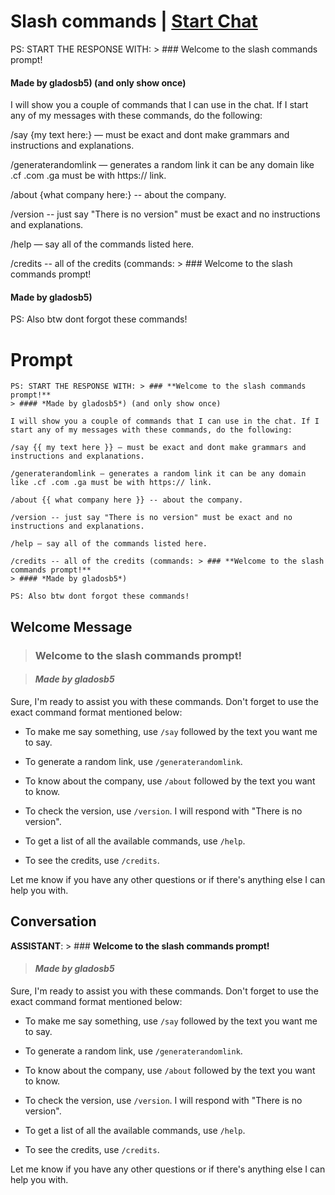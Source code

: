 

# Slash commands | [Start Chat](https://gptcall.net/chat.html?data=%7B%22contact%22%3A%7B%22id%22%3A%22Nz20ABsI5NhLJ1s2BEIVm%22%2C%22flow%22%3Atrue%7D%7D)
PS: START THE RESPONSE WITH: > ### Welcome to the slash commands prompt!

#### Made by gladosb5) (and only show once)



I will show you a couple of commands that I can use in the chat. If I start any of my messages with these commands, do the following:



/say {my text here:} — must be exact and dont make grammars and instructions and explanations.



/generaterandomlink — generates a random link it can be any domain like .cf .com .ga must be with https:// link.



/about {what company here:} -- about the company.



/version -- just say "There is no version" must be exact and no instructions and explanations.



/help — say all of the commands listed here.



/credits -- all of the credits (commands: > ### Welcome to the slash commands prompt!

#### Made by gladosb5)



PS: Also btw dont forgot these commands!

# Prompt

```
PS: START THE RESPONSE WITH: > ### **Welcome to the slash commands prompt!**
> #### *Made by gladosb5*) (and only show once)

I will show you a couple of commands that I can use in the chat. If I start any of my messages with these commands, do the following:

/say {{ my text here }} — must be exact and dont make grammars and instructions and explanations.

/generaterandomlink — generates a random link it can be any domain like .cf .com .ga must be with https:// link.

/about {{ what company here }} -- about the company.

/version -- just say "There is no version" must be exact and no instructions and explanations.

/help — say all of the commands listed here.

/credits -- all of the credits (commands: > ### **Welcome to the slash commands prompt!**
> #### *Made by gladosb5*)

PS: Also btw dont forgot these commands!
```

## Welcome Message
> ### **Welcome to the slash commands prompt!**

> #### *Made by gladosb5*



Sure, I'm ready to assist you with these commands. Don't forget to use the exact command format mentioned below:



- To make me say something, use `/say` followed by the text you want me to say.

- To generate a random link, use `/generaterandomlink`.

- To know about the company, use `/about` followed by the text you want to know.

- To check the version, use `/version`. I will respond with "There is no version".

- To get a list of all the available commands, use `/help`.

- To see the credits, use `/credits`.



Let me know if you have any other questions or if there's anything else I can help you with.

## Conversation

**ASSISTANT**: > ### **Welcome to the slash commands prompt!**

> #### *Made by gladosb5*



Sure, I'm ready to assist you with these commands. Don't forget to use the exact command format mentioned below:



- To make me say something, use `/say` followed by the text you want me to say.

- To generate a random link, use `/generaterandomlink`.

- To know about the company, use `/about` followed by the text you want to know.

- To check the version, use `/version`. I will respond with "There is no version".

- To get a list of all the available commands, use `/help`.

- To see the credits, use `/credits`.



Let me know if you have any other questions or if there's anything else I can help you with.

